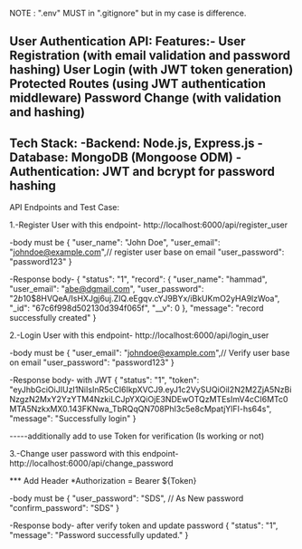 NOTE : ".env" MUST in ".gitignore" but in my case is difference.

User Authentication API:
Features:-
User Registration (with email validation and password hashing)
User Login (with JWT token generation)
Protected Routes (using JWT authentication middleware)
Password Change (with validation and hashing)
------------------
 
Tech Stack:
-Backend: Node.js, Express.js
-Database: MongoDB (Mongoose ODM)
-Authentication: JWT and bcrypt for password hashing
------------------

API Endpoints and Test Case:

1.-Register User with this endpoint-
http://localhost:6000/api/register_user

-body must be
{
  "user_name": "John Doe",
  "user_email": "johndoe@example.com",// register user base on email
  "user_password": "password123"
}

-Response body-
{
    "status": "1",
    "record": {
        "user_name": "hammad",
        "user_email": "abe@dgmail.com",
        "user_password": "$2b$10$8HVQeA/IsHXJgj6uj.ZIQ.eEgqv.cYJ9BYx/iBkUKmO2yHA9lzWoa",
        "_id": "67c6f998d502130d394f065f",
        "__v": 0
    },
    "message": "record successfully created"
}


2.-Login User with this endpoint-
http://localhost:6000/api/login_user

-body must be
{
  "user_email": "johndoe@example.com",// Verify user base on email
  "user_password": "password123"
}

-Response body- with JWT
{
    "status": "1",
    "token": "eyJhbGciOiJIUzI1NiIsInR5cCI6IkpXVCJ9.eyJ1c2VySUQiOiI2N2M2ZjA5NzBiNzgzN2MxY2YzYTM4NzkiLCJpYXQiOjE3NDEwOTQzMTEsImV4cCI6MTc0MTA5NzkxMX0.143FKNwa_TbRQqQN708PhI3c5e8cMpatjYlFI-hs64s",
    "message": "Successfully login"
}

-----additionally add to use Token for verification (Is working or not) 

3.-Change user password with this endpoint-
http://localhost:6000/api/change_password

*** Add Header
*Authorization = Bearer ${Token}

-body must be
{
    "user_password": "SDS", // As New password
    "confirm_password": "SDS"
}

-Response body- after verify token and update password
{
    "status": "1",
    "message": "Password successfully updated."
}
